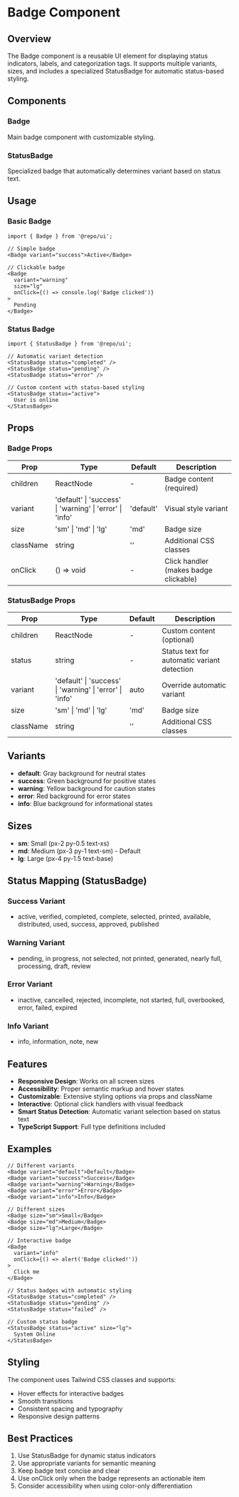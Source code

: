 # Badge Component

## Overview

The Badge component is a reusable UI element for displaying status indicators, labels, and categorization tags. It supports multiple variants, sizes, and includes a specialized StatusBadge for automatic status-based styling.

## Components

### Badge
Main badge component with customizable styling.

### StatusBadge
Specialized badge that automatically determines variant based on status text.

## Usage

### Basic Badge

```tsx
import { Badge } from '@repo/ui';

// Simple badge
<Badge variant="success">Active</Badge>

// Clickable badge
<Badge 
  variant="warning" 
  size="lg"
  onClick={() => console.log('Badge clicked')}
>
  Pending
</Badge>
```

### Status Badge

```tsx
import { StatusBadge } from '@repo/ui';

// Automatic variant detection
<StatusBadge status="completed" />
<StatusBadge status="pending" />
<StatusBadge status="error" />

// Custom content with status-based styling
<StatusBadge status="active">
  User is online
</StatusBadge>
```

## Props

### Badge Props

| Prop | Type | Default | Description |
|------|------|---------|-------------|
| children | ReactNode | - | Badge content (required) |
| variant | 'default' \| 'success' \| 'warning' \| 'error' \| 'info' | 'default' | Visual style variant |
| size | 'sm' \| 'md' \| 'lg' | 'md' | Badge size |
| className | string | '' | Additional CSS classes |
| onClick | () => void | - | Click handler (makes badge clickable) |

### StatusBadge Props

| Prop | Type | Default | Description |
|------|------|---------|-------------|
| children | ReactNode | - | Custom content (optional) |
| status | string | - | Status text for automatic variant detection |
| variant | 'default' \| 'success' \| 'warning' \| 'error' \| 'info' | auto | Override automatic variant |
| size | 'sm' \| 'md' \| 'lg' | 'md' | Badge size |
| className | string | '' | Additional CSS classes |

## Variants

- **default**: Gray background for neutral states
- **success**: Green background for positive states
- **warning**: Yellow background for caution states
- **error**: Red background for error states
- **info**: Blue background for informational states

## Sizes

- **sm**: Small (px-2 py-0.5 text-xs)
- **md**: Medium (px-3 py-1 text-sm) - Default
- **lg**: Large (px-4 py-1.5 text-base)

## Status Mapping (StatusBadge)

### Success Variant
- active, verified, completed, complete, selected, printed, available, distributed, used, success, approved, published

### Warning Variant
- pending, in progress, not selected, not printed, generated, nearly full, processing, draft, review

### Error Variant
- inactive, cancelled, rejected, incomplete, not started, full, overbooked, error, failed, expired

### Info Variant
- info, information, note, new

## Features

- **Responsive Design**: Works on all screen sizes
- **Accessibility**: Proper semantic markup and hover states
- **Customizable**: Extensive styling options via props and className
- **Interactive**: Optional click handlers with visual feedback
- **Smart Status Detection**: Automatic variant selection based on status text
- **TypeScript Support**: Full type definitions included

## Examples

```tsx
// Different variants
<Badge variant="default">Default</Badge>
<Badge variant="success">Success</Badge>
<Badge variant="warning">Warning</Badge>
<Badge variant="error">Error</Badge>
<Badge variant="info">Info</Badge>

// Different sizes
<Badge size="sm">Small</Badge>
<Badge size="md">Medium</Badge>
<Badge size="lg">Large</Badge>

// Interactive badge
<Badge 
  variant="info" 
  onClick={() => alert('Badge clicked!')}
>
  Click me
</Badge>

// Status badges with automatic styling
<StatusBadge status="completed" />
<StatusBadge status="pending" />
<StatusBadge status="failed" />

// Custom status badge
<StatusBadge status="active" size="lg">
  System Online
</StatusBadge>
```

## Styling

The component uses Tailwind CSS classes and supports:
- Hover effects for interactive badges
- Smooth transitions
- Consistent spacing and typography
- Responsive design patterns

## Best Practices

1. Use StatusBadge for dynamic status indicators
2. Use appropriate variants for semantic meaning
3. Keep badge text concise and clear
4. Use onClick only when the badge represents an actionable item
5. Consider accessibility when using color-only differentiation